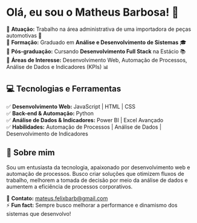 # Olá, eu sou o Matheus Barbosa! 👋  

🔹 **Atuação:** Trabalho na área administrativa de uma importadora de peças automotivas 🚗  
🔹 **Formação:** Graduado em **Análise e Desenvolvimento de Sistemas** 🎓  
🔹 **Pós-graduação:** Cursando **Desenvolvimento Full Stack** na Estácio 📚  
🔹 **Áreas de Interesse:** Desenvolvimento Web, Automação de Processos, Análise de Dados e Indicadores (KPIs) 📊  

## 💻 Tecnologias e Ferramentas  
✅ **Desenvolvimento Web:** JavaScript | HTML | CSS  
✅ **Back-end & Automação:** Python  
✅ **Análise de Dados & Indicadores:** Power BI | Excel Avançado  
✅ **Habilidades:** Automação de Processos | Análise de Dados | Desenvolvimento de Indicadores  

## 💬 Sobre mim  
Sou um entusiasta da tecnologia, apaixonado por desenvolvimento web e automação de processos. Busco criar soluções que otimizem fluxos de trabalho, melhorem a tomada de decisão por meio da análise de dados e aumentem a eficiência de processos corporativos.  

📩 **Contato:** mateus.felixbarb@gmail.com  
⚡ **Fun fact:** Sempre busco melhorar a performance e dinamismo dos sistemas que desenvolvo!  


